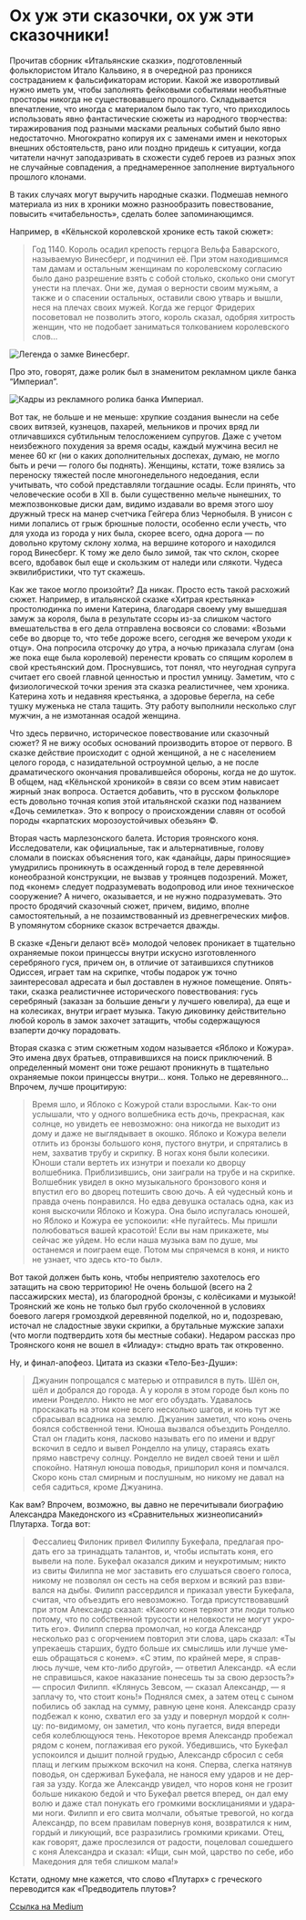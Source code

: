 # Ох уж эти сказочки, ох уж эти сказочники!

Прочитав сборник «Итальянские сказки», подготовленный фольклористом Итало Кальвино, я в очередной раз проникся состраданием к фальсификаторам истории. Какой же изворотливый нужно иметь ум, чтобы заполнять фейковыми событиями необъятные просторы никогда не существовавшего прошлого. Складывается впечатление, что иногда с материалом было так туго, что приходилось использовать явно фантастические сюжеты из народного творчества: тиражирования под разными масками реальных событий было явно недостаточно. Многократно копируя их с заменами имен и некоторых внешних обстоятельств, рано или поздно придешь к ситуации, когда читатели начнут заподазривать в схожести судеб героев из разных эпох не случайные совпадения, а преднамеренное заполнение виртуального прошлого клонами.

В таких случаях могут выручить народные сказки. Подмешав немного материала из них в хроники можно разнообразить повествование, повысить «читабельность», сделать более запоминающимся.

Например, в «Кёльнской королевской хронике есть такой сюжет»:

> Год 1140. Король осадил крепость герцога Вельфа Баварского, называемую Винесберг, и подчинил её. При этом находившимся там дамам и остальным женщинам по королевскому согласию было дано разрешение взять с собой столько, сколько они смогут унести на плечах. Они же, думая о верности своим мужьям, а также и о спасении остальных, оставили свою утварь и вышли, неся на плечах своих мужей. Когда же герцог Фридерих посоветовал не позволить этого, король сказал, одобряя хитрость женщин, что не подобает заниматься толкованием королевского слов…

<img src="kalvino-1.jpg" alt="Легенда о замке Винесберг." />

Про это, говорят, даже ролик был в знаменитом рекламном цикле банка “Империал”.

<img src="kalvino-2.jpg" alt="Кадры из рекламного ролика банка Империал." />

Вот так, не больше и не меньше: хрупкие создания вынесли на себе своих витязей, кузнецов, пахарей, мельников и прочих вряд ли отличавшихся субтильным телосложением супругов. Даже с учетом неизбежного похудения за время осады, каждый мужчина весил не менее 60 кг (ни о каких дополнительных доспехах, думаю, не могло быть и речи — голого бы поднять). Женщины, кстати, тоже взялись за переноску тяжестей после многонедельного недоедания, если учитывать, что собой представляли тогдашние осады. Если принять, что человеческие особи в XII в. были существенно мельче нынешних, то межпозвонковые диски дам, видимо издавали во время этого шоу дружный треск на манер счетчика Гейгера близ Чернобыля. В унисон с ними лопались от грыж брюшные полости, особенно если учесть, что для ухода из города у них была, скорее всего, одна дорога — по довольно крутому склону холма, на вершине которого и находился город Винесберг. К тому же дело было зимой, так что склон, скорее всего, вдобавок был еще и скользким от наледи или слякоти. Чудеса эквилибристики, что тут скажешь.

Как же такое могло произойти? Да никак. Просто есть такой расхожий сюжет. Например, в итальянской сказке «Хитрая крестьянка» простолюдинка по имени Катерина, благодаря своему уму вышедшая замуж за короля, была в результате ссоры из-за слишком частого вмешательства в его дела отправлена восвояси со словами: «Возьми себе во дворце то, что тебе дороже всего, сегодня же вечером уходи к отцу». Она попросила отсрочку до утра, а ночью приказала слугам (она же пока еще была королевой) перенести кровать со спящим королем в свой крестьянский дом. Проснувшись, тот понял, что неугодная супруга считает его своей главной ценностью и простил умницу. Заметим, что с физиологической точки зрения эта сказка реалистичнее, чем хроника. Катерина хоть и недавняя крестьянка, а здоровье берегла, на себе тушку муженька не стала тащить. Эту работу выполнили несколько слуг мужчин, а не измотанная осадой женщина.

Что здесь первично, историческое повествование или сказочный сюжет? Я не вижу особых оснований производить второе от первого. В сказке действие происходит с одной женщиной, а не с населением целого города, с назидательной остроумной целью, а не после драматического окончания провалившейся обороны, когда не до шуток. В общем, над «Кёльнской хроникой» в связи со всем этим нависает жирный знак вопроса. Остается добавить, что в русском фольклоре есть довольно точная копия этой итальянской сказки под названием «Дочь семилетка». Это к вопросу о происхождении славян от особой породы «карпатских морозоустойчивых обезьян» ©.

Вторая часть марлезонского балета. История троянского коня. Исследователи, как официальные, так и альтернативные, голову сломали в поисках объяснения того, как «данайцы, дары приносящие» умудрились проникнуть в осажденный город в теле деревянной конеобразной конструкции, не вызвав у троянцев подозрений. Может, под «конем» следует подразумевать водопровод или иное техническое сооружение? А ничего, оказывается, и не нужно подразумевать. Это просто бродячий сказочный сюжет, причем, видимо, вполне самостоятельный, а не позаимствованный из древнегреческих мифов. В упомянутом сборнике сказок встречается дважды.

В сказке «Деньги делают всё» молодой человек проникает в тщательно охраняемые покои принцессы внутри искусно изготовленного серебряного гуся, причем он, в отличие от затаившихся спутников Одиссея, играет там на скрипке, чтобы подарок уж точно заинтересовал адресата и был доставлен в нужное помещение. Опять-таки, сказка реалистичнее исторического повествования: гусь серебряный (заказан за большие деньги у лучшего ювелира), да еще и на колесиках, внутри играет музыка. Такую диковинку действительно любой король в замок захочет затащить, чтобы содержащуюся взаперти дочку порадовать.

Вторая сказка с этим сюжетным ходом называется «Яблоко и Кожура». Это имена двух братьев, отправившихся на поиск приключений. В определенный момент они тоже решают проникнуть в тщательно охраняемые покои принцессы внутри… коня. Только не деревянного… Впрочем, лучше процитирую:

> Время шло, и Яблоко с Кожурой стали взрослыми. Как-то они услышали, что у одного волшебника есть дочь, прекрасная, как солнце, но увидеть ее невозможно: она никогда не выходит из дому и даже не выглядывает в окошко. Яблоко и Кожура велели отлить из бронзы большого коня, пустого внутри, и спрятались в нем, захватив трубу и скрипку. В ногах коня были колесики. Юноши стали вертеть их изнутри и поехали ко дворцу волшебника. Приблизившись, они заиграли на трубе и на скрипке. Волшебник увидел в окно музыкального бронзового коня и впустил его во дворец потешить свою дочь. А ей чудесный конь и правда очень понравился. Но едва девушка осталась одна, как из коня выскочили Яблоко и Кожура. Она было испугалась юношей, но Яблоко и Кожура ее успокоили: «Не пугайтесь. Мы пришли полюбоваться вашей красотой! Если вы нам прикажете, мы сейчас же уйдем. Но если наша музыка вам по душе, мы останемся и поиграем еще. Потом мы спрячемся в коня, и никто не узнает, что здесь кто-то был».

Вот такой должен быть конь, чтобы неприятелю захотелось его затащить на свою территорию! Не очень большой (всего на 2 пассажирских места), из благородной бронзы, с колёсиками и музыкой! Троянский же конь не только был грубо сколоченной в условиях боевого лагеря громоздкой деревянной поделкой, но и, подозреваю, источал не сладостные звуки скрипки, а брутальные мужские запахи (что могли подтвердить хотя бы местные собаки). Недаром рассказ про Троянского коня не вошел в «Илиаду»: стыдно врать так откровенно.

Ну, и финал-апофеоз. Цитата из сказки «Тело-Без-Души»:

> Джуанин попрощался с матерью и отправился в путь. Шёл он, шёл и добрался до города. А у короля в этом городе был конь по имени Ронделло. Никто не мог его обуздать. Удавалось проскакать на этом коне всего несколько шагов, и конь тут же сбрасывал всадника на землю. Джуанин заметил, что конь очень боялся собственной тени. Юноша вызвался объездить Ронделло. Стал он гладить коня, ласково называть его по имени и вдруг вскочил в седло и вывел Ронделло на улицу, стараясь ехать прямо навстречу солнцу. Ронделло не видел своей тени и шёл спокойно. Натянул юноша поводья, пришпорил коня и помчался. Скоро конь стал смирным и послушным, но никому не давал на себя садиться, кроме Джуанина.

Как вам? Впрочем, возможно, вы давно не перечитывали биографию Александра Македонского из «Сравнительных жизнеописаний» Плутарха. Тогда вот:

> Фес­са­ли­ец Фило­ник при­вел Филип­пу Буке­фа­ла, пред­ла­гая про­дать его за три­на­дцать талан­тов, и, чтобы испы­тать коня, его выве­ли на поле. Буке­фал ока­зал­ся диким и неукро­ти­мым; никто из сви­ты Филип­па не мог заста­вить его слу­шать­ся сво­его голо­са, нико­му не поз­во­лял он сесть на себя вер­хом и вся­кий раз взви­вал­ся на дыбы. Филипп рас­сер­дил­ся и при­ка­зал уве­сти Буке­фа­ла, счи­тая, что объ­ездить его невоз­мож­но. Тогда при­сут­ст­во­вав­ший при этом Алек­сандр ска­зал: «Како­го коня теря­ют эти люди толь­ко пото­му, что по соб­ст­вен­ной тру­со­сти и нелов­ко­сти не могут укро­тить его». Филипп спер­ва про­мол­чал, но когда Алек­сандр несколь­ко раз с огор­че­ни­ем повто­рил эти сло­ва, царь ска­зал: «Ты упре­ка­ешь стар­ших, буд­то боль­ше их смыс­лишь или луч­ше уме­ешь обра­щать­ся с конем». «С этим, по край­ней мере, я справ­люсь луч­ше, чем кто-либо дру­гой», — отве­тил Алек­сандр. «А если не спра­вишь­ся, какое нака­за­ние поне­сешь ты за свою дер­зость?» — спро­сил Филипп. «Кля­нусь Зев­сом, — ска­зал Алек­сандр, — я запла­чу то, что сто­ит конь!» Под­нял­ся смех, а затем отец с сыном поби­лись об заклад на сум­му, рав­ную цене коня. Алек­сандр сра­зу под­бе­жал к коню, схва­тил его за узду и повер­нул мор­дой к солн­цу: по-види­мо­му, он заме­тил, что конь пуга­ет­ся, видя впе­ре­ди себя колеб­лю­щу­ю­ся тень. Неко­то­рое вре­мя Алек­сандр про­бе­жал рядом с конем, погла­жи­вая его рукой. Убедив­шись, что Буке­фал успо­ко­ил­ся и дышит пол­ной гру­дью, Алек­сандр сбро­сил с себя плащ и лег­ким прыж­ком вско­чил на коня. Спер­ва, слег­ка натя­нув пово­дья, он сдер­жи­вал Буке­фа­ла, не нано­ся ему уда­ров и не дер­гая за узду. Когда же Алек­сандр увидел, что норов коня не гро­зит боль­ше ника­кою бедой и что Буке­фал рвет­ся впе­ред, он дал ему волю и даже стал пону­кать его гром­ки­ми вос­кли­ца­ни­я­ми и уда­ра­ми ноги. Филипп и его сви­та мол­ча­ли, объ­ятые тре­во­гой, но когда Алек­сандр, по всем пра­ви­лам повер­нув коня, воз­вра­тил­ся к ним, гор­дый и лику­ю­щий, все раз­ра­зи­лись гром­ки­ми кри­ка­ми. Отец, как гово­рят, даже про­сле­зил­ся от радо­сти, поце­ло­вал сошед­ше­го с коня Алек­сандра и ска­зал: «Ищи, сын мой, цар­ство по себе, ибо Македо­ния для тебя слиш­ком мала!»

Кстати, одному мне кажется, что слово «Плутарх» с греческого переводится как «Предводитель плутов»?

[Ссылка на Medium](https://yababay.medium.com/%D0%BE%D1%85-%D1%83%D0%B6-%D1%8D%D1%82%D0%B8-%D1%81%D0%BA%D0%B0%D0%B7%D0%BE%D1%87%D0%BA%D0%B8-%D0%BE%D1%85-%D1%83%D0%B6-%D1%8D%D1%82%D0%B8-%D1%81%D0%BA%D0%B0%D0%B7%D0%BE%D1%87%D0%BD%D0%B8%D0%BA%D0%B8-3bfdd6942be)
